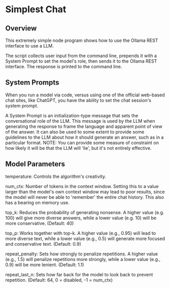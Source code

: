 # Simplest Chat

## Overview
This extremely simple node program shows how to use the Ollama REST interface to use a LLM. 

The script collects user input from the command line, prepends it with a System Prompt to set the model's role, then 
sends it to the Ollama REST interface. The response is printed to the command line.

## System Prompts
When you run a model via code, versus using one of the official web-based chat sites, like ChatGPT, you have the ability to 
set the chat session's system prompt. 

A System Prompt is an initialization-type message that sets the conversational role of the LLM. This message is used by 
the LLM when generating the response to frame the language and apparent point of view of the answer. It can also be used 
to some extent to provide some guidelines to the LLM about how it should generate an answer, such as in a particular format. 
NOTE: You can provide some measure of constraint on how likely it will be that the LLM will 'lie', but it's not entirely 
effective.

## Model Parameters

temperature: 
Controls the algorithm's creativity.

num_ctx:
Number of tokens in the context window. Setting this to a value larger than the model's own context window may lead
to poor results, since the model will never be able to 'remember' the entire chat history. This also has a bearing on
memory use. 

top_k: 
Reduces the probability of generating nonsense. A higher value (e.g. 100) will give more diverse answers, while a 
lower value (e.g. 10) will be more conservative. (Default: 40)

top_p: 
Works together with top-k. A higher value (e.g., 0.95) will lead to more diverse text, while a lower value (e.g., 0.5) 
will generate more focused and conservative text. (Default: 0.9)	

repeat_penalty:
Sets how strongly to penalize repetitions. A higher value (e.g., 1.5) will penalize repetitions more strongly, while a 
lower value (e.g., 0.9) will be more lenient. (Default: 1.1)	

repeat_last_n: 
Sets how far back for the model to look back to prevent repetition. (Default: 64, 0 = disabled, -1 = num_ctx)	


